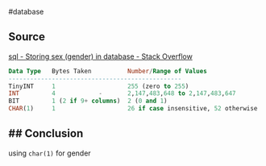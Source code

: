 #database 

## Source
[sql - Storing sex (gender) in database - Stack Overflow](https://stackoverflow.com/questions/4175878/storing-sex-gender-in-database)

```sql
Data Type   Bytes Taken          Number/Range of Values
------------------------------------------------
TinyINT     1                    255 (zero to 255)
INT         4            -       2,147,483,648 to 2,147,483,647
BIT         1 (2 if 9+ columns)  2 (0 and 1)
CHAR(1)     1                    26 if case insensitive, 52 otherwise
```

## ## Conclusion
using `char(1)` for gender
